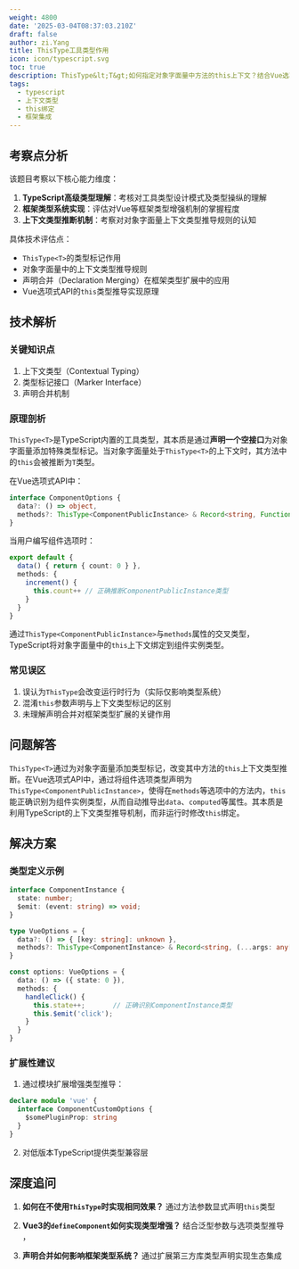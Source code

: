 ```yaml
---
weight: 4800
date: '2025-03-04T08:37:03.210Z'
draft: false
author: zi.Yang
title: ThisType工具类型作用
icon: icon/typescript.svg
toc: true
description: ThisType&lt;T&gt;如何指定对象字面量中方法的this上下文？结合Vue选项式API的this类型增强，说明其实现原理
tags:
  - typescript
  - 上下文类型
  - this绑定
  - 框架集成
---
```


## 考察点分析

该题目考察以下核心能力维度：

1. **TypeScript高级类型理解**：考核对工具类型设计模式及类型操纵的理解
2. **框架类型系统实现**：评估对Vue等框架类型增强机制的掌握程度
3. **上下文类型推断机制**：考察对对象字面量上下文类型推导规则的认知

具体技术评估点：

- `ThisType<T>`的类型标记作用
- 对象字面量中的上下文类型推导规则
- 声明合并（Declaration Merging）在框架类型扩展中的应用
- Vue选项式API的`this`类型推导实现原理

## 技术解析

### 关键知识点

1. 上下文类型（Contextual Typing）
2. 类型标记接口（Marker Interface）
3. 声明合并机制

### 原理剖析

`ThisType<T>`是TypeScript内置的工具类型，其本质是通过**声明一个空接口**为对象字面量添加特殊类型标记。当对象字面量处于`ThisType<T>`的上下文时，其方法中的`this`会被推断为`T`类型。

在Vue选项式API中：

```typescript
interface ComponentOptions {
  data?: () => object,
  methods?: ThisType<ComponentPublicInstance> & Record<string, Function>
}
```

当用户编写组件选项时：

```typescript
export default {
  data() { return { count: 0 } },
  methods: {
    increment() {
      this.count++ // 正确推断ComponentPublicInstance类型
    }
  }
}
```

通过`ThisType<ComponentPublicInstance>`与`methods`属性的交叉类型，TypeScript将对象字面量中的`this`上下文绑定到组件实例类型。

### 常见误区

1. 误认为`ThisType`会改变运行时行为（实际仅影响类型系统）
2. 混淆`this`参数声明与上下文类型标记的区别
3. 未理解声明合并对框架类型扩展的关键作用

## 问题解答

`ThisType<T>`通过为对象字面量添加类型标记，改变其中方法的`this`上下文类型推断。在Vue选项式API中，通过将组件选项类型声明为`ThisType<ComponentPublicInstance>`，使得在`methods`等选项中的方法内，`this`能正确识别为组件实例类型，从而自动推导出`data`、`computed`等属性。其本质是利用TypeScript的上下文类型推导机制，而非运行时修改`this`绑定。

## 解决方案

### 类型定义示例

```typescript
interface ComponentInstance {
  state: number;
  $emit: (event: string) => void;
}

type VueOptions = {
  data?: () => { [key: string]: unknown },
  methods?: ThisType<ComponentInstance> & Record<string, (...args: any[]) => any>
}

const options: VueOptions = {
  data: () => ({ state: 0 }),
  methods: {
    handleClick() {
      this.state++;       // 正确识别ComponentInstance类型
      this.$emit('click'); 
    }
  }
}
```

### 扩展性建议

1. 通过模块扩展增强类型推导：

```typescript
declare module 'vue' {
  interface ComponentCustomOptions {
    $somePluginProp: string
  }
}
```

2. 对低版本TypeScript提供类型兼容层

## 深度追问

1. **如何在不使用`ThisType`时实现相同效果？**
   通过方法参数显式声明`this`类型

2. **Vue3的`defineComponent`如何实现类型增强？**
   结合泛型参数与选项类型推导 ，

3. **声明合并如何影响框架类型系统？**
   通过扩展第三方库类型声明实现生态集成
